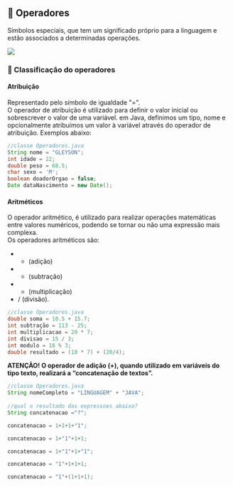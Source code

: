 ## 📌 Operadores

Símbolos especiais, que tem um significado próprio para a linguagem e estão associados a determinadas operações.

<img src="https://3025166959-files.gitbook.io/~/files/v0/b/gitbook-x-prod.appspot.com/o/spaces%2FjFR9F4NToQ6FD39fU3wC%2Fuploads%2Fgit-blob-44d5e9223bab5f5466d577812ffc1cd8d7ede3b6%2Fimage%20(12)%20(1)%20(1)%20(1).png?alt=media">

### 🔗 Classificação do operadores

#### Atribuição

Representado pelo símbolo de igualdade "=". <br>
O operador de atribuição é utilizado para definir o valor inicial ou sobrescrever o valor de uma variável. em Java, definimos um tipo, nome e opcionalmente atribuímos um valor à variável através do operador de atribuição. Exemplos abaixo:

~~~~java
//classe Operadores.java
String nome = "GLEYSON";
int idade = 22;
double peso = 68.5;
char sexo = 'M';
boolean doadorOrgao = false;
Date dataNascimento = new Date();
~~~~

#### Aritméticos

O operador aritmético, é utilizado para realizar operações matemáticas entre valores numéricos, podendo se tornar ou não uma expressão mais complexa.<br>
Os operadores aritméticos são:<br>
 * + (adição)
 * - (subtração)
 *  * (multiplicação) 
 * / (divisão).

 ~~~~java
 //classe Operadores.java
double soma = 10.5 + 15.7;
int subtração = 113 - 25;
int multiplicacao = 20 * 7;
int divisao = 15 / 3;
int modulo = 18 % 3;
double resultado = (10 * 7) + (20/4);
~~~~

**ATENÇÃO! O operador de adição (+), quando utilizado em variáveis do tipo texto, realizará a “concatenação de textos”.**

~~~~java	
//classe Operadores.java
String nomeCompleto = "LINGUAGEM" + "JAVA";
		
//qual o resultado das expressoes abaixo?
String concatenacao ="?"; 

concatenacao = 1+1+1+"1";

concatenacao = 1+"1"+1+1;

concatenacao = 1+"1"+1+"1";

concatenacao = "1"+1+1+1;

concatenacao = "1"+(1+1+1);
~~~~   


